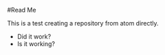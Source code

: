 #Read Me

This is a test creating a repository from atom directly.

* Did it work?
* Is it working?
